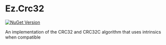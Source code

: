 # Ez.Crc32
[![NuGet Version](https://img.shields.io/nuget/v/Ez.Crc32)](https://nuget.org/packages/Ez.Crc32)

An implementation of the CRC32 and CRC32C algorithm that uses intrinsics when compatible
